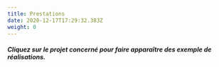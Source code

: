 ```yaml
---
title: Prestations
date: 2020-12-17T17:29:32.383Z
weight: 0
---
```

###### **Cliquez sur le projet concerné pour faire apparaître des exemple de réalisations.**